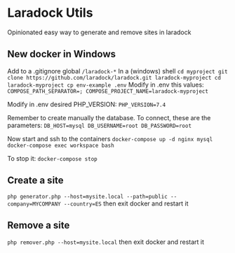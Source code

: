 # Laradock Utils
Opinionated easy way to generate and remove sites in laradock

## New docker in Windows
Add to a .gitignore global `/laradock-*`
In a (windows) shell
`
cd myproject
git clone https://github.com/laradock/laradock.git laradock-myproject
cd laradock-myproject
cp env-example .env
`
Modify in .env this values:
`
COMPOSE_PATH_SEPARATOR=;
COMPOSE_PROJECT_NAME=laradock-myproject
`

Modify in .env desired PHP_VERSION:
`
PHP_VERSION=7.4
`

Remember to create manually the database. To connect, these are the parameters:
`
DB_HOST=mysql
DB_USERNAME=root
DB_PASSWORD=root
`

Now start and ssh to the containers
`
docker-compose up -d nginx mysql
docker-compose exec workspace bash
`

To stop it:
`
docker-compose stop
`

## Create a site
`php generator.php --host=mysite.local --path=public --company=MYCOMPANY --country=ES`
then exit docker and restart it

## Remove a site
`php remover.php --host=mysite.local`
then exit docker and restart it
